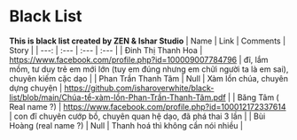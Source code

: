 # Black List
**This is black list created by ZEN & Ishar Studio**
| Name | Link | Comments | Story |
| ---: | :--- | :--- | :--- |
| Đinh Thị Thanh Hoa | https://www.facebook.com/profile.php?id=100009007784796 | đĩ, lắm mồm, tư duy trẻ em mới lớn (tuy em đúng nhưng em chửi người ta là em sai), chuyên kiếm cặc dạo |
| Phan Trần Thanh Tâm | Null | Xàm lồn chúa, chuyên dựng chuyện | https://github.com/isharoverwhite/black-list/blob/main/Chúa-tể-xàm-lồn-Phan-Trần-Thanh-Tâm.pdf |
| Băng Tâm ( Real name ?) | https://www.facebook.com/profile.php?id=100012172337614 | con đĩ chuyên cướp bồ, chuyên quan hệ dạo, đã phá thai 3 lần |
| Bùi Hoàng (real name ?) | Null | Thanh hoá thì không cần nói nhiều |

